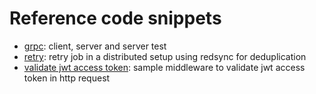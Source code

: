 # Reference code snippets

- [grpc](./grpc/): client, server and server test
- [retry](./retry/): retry job in a distributed setup using redsync for deduplication
- [validate jwt access token](./auth/): sample middleware to validate jwt access token in http request